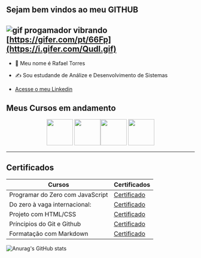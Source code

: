 <!---
- 👋 Hi, I’m RafaelTorres700
- 👀 I’m interested in ...
- 🌱 I’m currently learning ...
- 💞️ I’m looking to collaborate on ...
- 📫 How to reach me ...
- 😄 Pronouns: ...
- ⚡ Fun fact: ...

RafaelTorres700/RafaelTorres700 is a ✨ special ✨ repository because its `README.md` (this file) appears on your GitHub profile.
You can click the Preview link to take a look at your changes.
--->

## Sejam bem vindos ao meu GITHUB
![gif progamador vibrando](https://i.imgur.com/rTZkf4K.gif)
[https://gifer.com/pt/66Fp](https://i.gifer.com/Qudl.gif)
----------------------------------------------------
- 🥸 Meu nome é Rafael Torres
- ✍️ Sou estudande de Análize e Desenvolvimento de Sistemas

  
- [ Acesse o meu Linkedin](https://www.linkedin.com/in/rafael-torres-447468353/)

 ## Meus Cursos em andamento
<p align="center">
<img src="https://cdn.jsdelivr.net/gh/devicons/devicon@latest/icons/javascript/javascript-original.svg" width="70px">      <img src="https://cdn.jsdelivr.net/gh/devicons/devicon@latest/icons/html5/html5-original-wordmark.svg" width="70px"><img src="https://cdn.jsdelivr.net/gh/devicons/devicon@latest/icons/css3/css3-original-wordmark.svg" width="70px">          <img src="https://cdn.jsdelivr.net/gh/devicons/devicon@latest/icons/github/github-original-wordmark.svg" width="70px">
  
---------------------------------------------------------------
## Certificados

|Cursos                          |Certificados|
|--------------------------------|------------|
|Programar do Zero com JavaScript|[Certificado](https://hermes.dio.me/certificates/PYFEBL2D.pdf)|
|Do zero à vaga internacional:   |[Certificado](https://hermes.dio.me/certificates/CS9DG2W2.pdf)|
|Projeto com HTML/CSS            |[Certificado](https://hermes.dio.me/certificates/UPEZDLRT.pdf)|
|Príncipios do Git e Github      |[Certificado](https://hermes.dio.me/certificates/BCKBP7FU.pdf)|
|Formatação com Markdown         |[Certificado](https://hermes.dio.me/certificates/UU42PZEB.pdf)|

![Anurag's GitHub stats](https://github-readme-stats.vercel.app/api?username=RafaelTorres700&theme=dark&show_icons=true)
